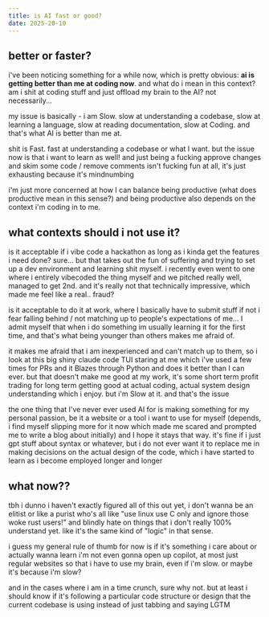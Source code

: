 ```yaml
---
title: is AI fast or good?
date: 2025-20-10
---
```


## better or faster?

i've been noticing something for a while now, which is pretty obvious: **ai is getting better than me at coding now**. and what do i mean in this context? am i shit at coding stuff and just offload my brain to the AI? not necessarily...

my issue is basically - i am Slow. slow at understanding a codebase, slow at learning a language, slow at reading documentation, slow at Coding. and that's what AI is better than me at.

shit is Fast. fast at understanding a codebase or what I want. but the issue now is that i want to learn as well! and just being a fucking approve changes and skim some code / remove comments isn't fucking fun at all, it's just exhausting because it's mindnumbing

i'm just more concerned at how I can balance being productive (what does productive mean in this sense?) and being productive also depends on the context i'm coding in to me.

## what contexts should i not use it?

is it acceptable if i vibe code a hackathon as long as i kinda get the features i need done? sure... but that takes out the fun of suffering and trying to set up a dev environment and learning shit myself. i recently even went to one where i entirely vibecoded the thing myself and we pitched really well, managed to get 2nd. and it's really not that technically impressive, which made me feel like a real.. fraud?

is it acceptable to do it at work, where I basically have to submit stuff if not i fear falling behind / not matching up to people's expectations of me... I admit myself that when i do something im usually learning it for the first time, and that's what being younger than others makes me afraid of.

it makes me afraid that i am inexperienced and can't match up to them, so i look at this big shiny claude code TUI staring at me which i've used a few times for PRs and it Blazes through Python and does it better than I can ever. but that doesn't make me good at my work, it's some short term profit trading for long term getting good at actual coding, actual system design understanding which i enjoy. but i'm Slow at it. and that's the issue

the one thing that I've never ever used AI for is making something for my personal passion, be it a website or a tool i want to use for myself (depends, i find myself slipping more for it now which made me scared and prompted me to write a blog about initially) and I hope it stays that way. it's fine if i just gpt stuff about syntax or whatever, but i do not ever want it to replace me in making decisions on the actual design of the code, which i have started to learn as i become employed longer and longer

## what now??

tbh i dunno i haven't exactly figured all of this out yet, i don't wanna be an elitist or like a purist who's all like "use linux use C only and ignore those woke rust users!" and blindly hate on things that i don't really 100% understand yet. like it's the same kind of "logic" in that sense.

i guess my general rule of thumb for now is if it's something i care about or actually wanna learn i'm not even gonna open up copilot, at most just regular websites so that i have to use my brain, even if i'm slow. or maybe it's because i'm slow?

and in the cases where i am in a time crunch, sure why not. but at least i should know if it's following a particular code structure or design that the current codebase is using instead of just tabbing and saying LGTM
